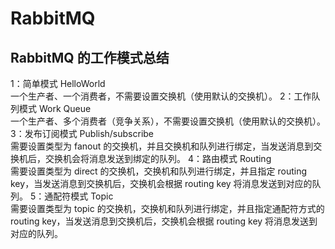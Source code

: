 # RabbitMQ
##  RabbitMQ 的工作模式总结
1：简单模式 HelloWorld  
  一个生产者、一个消费者，不需要设置交换机（使用默认的交换机）。
2：工作队列模式 Work Queue    
  一个生产者、多个消费者（竞争关系），不需要设置交换机（使用默认的交换机）。
3：发布订阅模式 Publish/subscribe  
  需要设置类型为 fanout 的交换机，并且交换机和队列进行绑定，当发送消息到交换机后，交换机会将消息发送到绑定的队列。
4：路由模式 Routing  
  需要设置类型为 direct 的交换机，交换机和队列进行绑定，并且指定 routing key，当发送消息到交换机后，交换机会根据 routing key 将消息发送到对应的队列。
5：通配符模式 Topic  
  需要设置类型为 topic 的交换机，交换机和队列进行绑定，并且指定通配符方式的 routing key，当发送消息到交换机后，交换机会根据 routing key 将消息发送到对应的队列。


